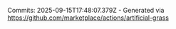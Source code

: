 Commits: 2025-09-15T17:48:07.379Z - Generated via https://github.com/marketplace/actions/artificial-grass
<br>
